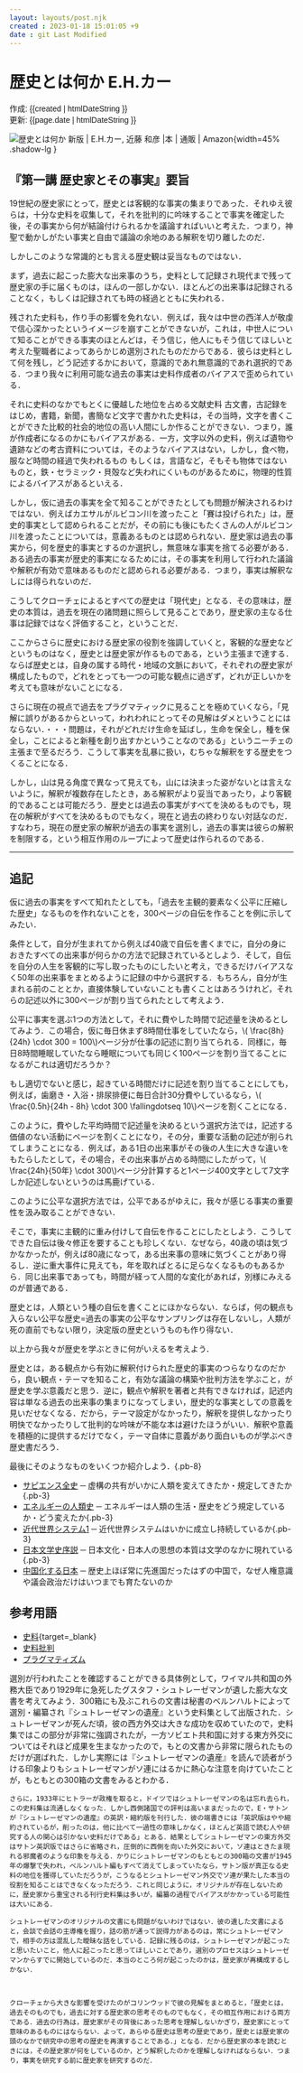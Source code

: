 ```yaml
---
layout: layouts/post.njk
created : 2023-01-18 15:01:05 +9
date : git Last Modified 
---
```



# 歴史とは何か  <span class="text-base pl-4">E.H.カー</span> 

<div class="max-xl:pb-4 text-gray-600 text-[14px] leading-[26px] ">
    <div class="text-right" style="font-family : sans-serif"> <span>作成:</span> {{created | htmlDateString }} </div>
    <div class="text-right" style="font-family : sans-serif"> <span>更新:</span> {{page.date | htmlDateString }} </div>
</div>    



<span class="marginnote img-holder pb-10" >![歴史とは何か 新版 | E.H.カー, 近藤 和彦 |本 | 通販 | Amazon](https://m.media-amazon.com/images/I/710RV9dgoiL.jpg){width=45% .shadow-lg }</span>

## 『第一講 歴史家とその事実』要旨


19世紀の歴史家にとって，歴史とは客観的な事実の集まりであった．それゆえ彼らは，十分な史料を収集して，それを批判的に吟味することで事実を確定した後，その事実から何が結論付けられるかを議論すればいいと考えた．つまり，神聖で動かしがたい事実と自由で議論の余地のある解釈を切り離したのだ．

しかしこのような常識的とも言える歴史観は妥当なものではない．

まず，過去に起こった膨大な出来事のうち，史料として記録され現代まで残って歴史家の手に届くものは，ほんの一部しかない．ほとんどの出来事は記録されることなく，もしくは記録されても時の経過とともに失われる．

残された史料も，作り手の影響を免れない．例えば，我々は中世の西洋人が敬虔で信心深かったというイメージを崩すことができないが，これは，中世人について知ることができる事実のほとんどは，そう信じ，他人にもそう信じてほしいと考えた聖職者によってあらかじめ選別されたものだからである．彼らは史料として何を残し，どう記述するかにおいて，意識的であれ無意識的であれ選択的である．つまり我々に利用可能な過去の事実は史料作成者のバイアスで歪められている．

それに史料のなかでもとくに優越した地位を占める文献史料<span class="sidenote-number"></span> <span class="sidenote">古文書，古記録をはじめ，書籍，新聞，書簡など文字で書かれた史料</span>は，その当時，文字を書くことができた比較的社会的地位の高い人間にしか作ることができない．つまり，誰が作成者になるのかにもバイアスがある．一方，文字以外の史料，例えば遺物や遺跡などの考古資料については，そのようなバイアスはない，しかし，食べ物，服など時間の経過で失われるもの<span class="sidenote-number"></span> <span class="sidenote">もしくは，言語など，そもそも物体ではないもの</span>と，鉄・セラミック・貝殻など失われにくいものがあるために，物理的性質によるバイアスがあるといえる．


しかし，仮に過去の事実を全て知ることができたとしても問題が解決されるわけではない．例えばカエサルがルビコン川を渡ったこと<span class="sidenote-number"></span><span class="sidenote">「賽は投げられた」</span>は，歴史的事実として認められることだが，その前にも後にもたくさんの人がルビコン川を渡ったことについては，意義あるものとは認められない．歴史家は過去の事実から，何を歴史的事実とするのか選択し，無意味な事実を捨てる必要がある．ある過去の事実が歴史的事実になるためには，その事実を利用して行われた議論や解釈が有効で意味あるものだと認められる必要がある．つまり，事実は解釈なしには得られないのだ．

こうしてクローチェによるとすべての歴史は「現代史」となる．その意味は，歴史の本質は，過去を現在の諸問題に照らして見ることであり，歴史家の主なる仕事は記録ではなく評価すること，ということだ．

ここからさらに歴史における歴史家の役割を強調していくと，客観的な歴史などというものはなく，歴史とは歴史家が作るものである，という主張まで達する．ならば歴史とは，自身の属する時代・地域の文脈において，それぞれの歴史家が構成したもので，どれをとっても一つの可能な観点に過ぎず，どれが正しいかを考えても意味がないことになる．

さらに現在の視点で過去をプラグマティックに見ることを極めていくなら，<span class="italic">「見解に誤りがあるからといって，われわれにとってその見解はダメということにはならない．・・・問題は，それがどれだけ生命を延ばし，生命を保全し，種を保全し，ことによると新種を創り出すかということなのである」</span>というニーチェの主張まで至るだろう．こうして事実を乱暴に扱い，むちゃな解釈をする歴史をつくることになる．

しかし，山は見る角度で異なって見えても，山には決まった姿がないとは言えないように，解釈が複数存在したとき，ある解釈がより妥当であったり，より客観的であることは可能だろう．歴史とは過去の事実がすべてを決めるものでも，現在の解釈がすべてを決めるものでもなく，現在と過去の終わりない対話なのだ．すなわち，現在の歴史家の解釈が過去の事実を選別し，過去の事実は彼らの解釈を制限する，という相互作用のループによって歴史は作られるのである．

<hr class="mt-12">

## 追記

仮に過去の事実をすべて知れたとしても，「過去を主観的要素なく公平に圧縮した歴史」なるものを作れないことを，300ページの自伝を作ることを例に示してみたい．

条件として，自分が生まれてから例えば40歳で自伝を書くまでに，自分の身におきたすべての出来事が何らかの方法で記録されているとしよう．そして，自伝を自分の人生を客観的に写し取ったものにしたいと考え，できるだけバイアスなく50年の出来事をまとめるように記録の中から選択する．<span class="sidenote-number"></span><span class="sidenote">もちろん，自分が生まれる前のこととか，直接体験していないことも書くことはあろうけれど，それらの記述以外に300ページが割り当てられたとして考えよう．</span>

公平に事実を選ぶ1つの方法として，それに費やした時間で記述量を決めるとしてみよう．この場合，仮に毎日休まず8時間仕事をしていたなら，\\( \frac{8h}{24h} \cdot 300 = 100\\)ページ分が仕事の記述に割り当てられる．同様に，毎日8時間睡眠していたなら睡眠についても同じく100ページを割り当てることになるがこれは適切だろうか？

もし適切でないと感じ，起きている時間だけに記述を割り当てることにしても，例えば，歯磨き・入浴・排尿排便に毎日合計30分費やしているなら，\\( \frac{0.5h}{24h - 8h} \cdot 300 \fallingdotseq 10\\)ページを割くことになる．

このように，費やした平均時間で記述量を決めるという選択方法では，記述する価値のない活動にページを割くことになり，その分，重要な活動の記述が削られてしまうことになる．例えば，ある1日の出来事がその後の人生に大きな違いをもたらしたとして，その場合，その出来事が占める時間にしたがって，\\( \frac{24h}{50年} \cdot 300\\)ページ分<span class="sidenote-number"></span><span class="sidenote">計算すると1ページ400文字として7文字</span>しか記述しないというのは馬鹿げている．

このように公平な選択方法では，公平であるがゆえに，我々が感じる事実の重要性を汲み取ることができない．

そこで，事実に主観的に重み付けして自伝を作ることにしたとしよう．こうしてできた自伝は後々修正を要することも珍しくない．なぜなら，40歳の頃は気づかなかったが，例えば80歳になって，ある出来事の意味に気づくことがあり得るし．逆に重大事件に見えても，年を取ればとるに足らなくなるものもあるから．同じ出来事であっても，時間が経って人間的な変化があれば，別様にみえるのが普通である．

歴史とは，人類という種の自伝を書くことにほかならない．ならば，何の観点も入らない公平な歴史=過去の事実の公平なサンプリングは存在しないし，人類が死の直前でもない限り，決定版の歴史というものも作り得ない．

以上から我々が歴史を学ぶときに何がいえるを考えよう．

歴史とは，ある観点から有効に解釈付けられた歴史的事実のつらなりなのだから，良い観点・テーマを知ること，有効な議論の構築や批判方法を学ぶこと，が歴史を学ぶ意義だと思う．逆に，観点や解釈を著者と共有できなければ，記述内容は単なる過去の出来事の集まりになってしまい，歴史的な事実としての意義を見いだせなくなる．だから，テーマ設定がなかったり，解釈を提供しなかったり明快でなかったりして批判的な吟味が不能な本は避けたほうがいい．解釈や意義を積極的に提供するだけでなく，テーマ自体に意義があり面白いものが学ぶべき歴史書だろう．

最後にそのようなものをいくつか紹介しよう．{.pb-8}

- [サピエンス全史](https://www.kawade.co.jp/np/isbn/9784309226712/)
─ 虚構の共有がいかに人類を変えてきたか・規定してきたか{.pb-3}
- [エネルギーの人類史](http://www.seidosha.co.jp/book/index.php?id=3274)
─ エネルギーは人類の生活・歴史をどう規定しているか・どう変えたか{.pb-3}
- [近代世界システム1](https://www.unp.or.jp/ISBN/ISBN978-4-8158-0743-6.html)
─ 近代世界システムはいかに成立し持続しているか{.pb-3}
- [日本文学史序説](https://www.chikumashobo.co.jp/product/9784480084873/)
─ 日本文化・日本人の思想の本質は文学のなかに現れている{.pb-3}
- [中国化する日本](https://books.bunshun.jp/ud/book/num/9784167900847)
─ 歴史上ほぼ常に先進国だったはずの中国で，なぜ人権意識や議会政治だけはいつまでも育たないのか


## 参考用語

- [史料](https://kotobank.jp/word/%E5%8F%B2%E6%96%99-535884){target=_blank}
- [史料批判](https://kotobank.jp/word/%E5%8F%B2%E6%96%99%E6%89%B9%E5%88%A4-81003)
- [プラグマティズム](https://kotobank.jp/word/%E5%AE%9F%E7%94%A8%E4%B8%BB%E7%BE%A9-521772)



<div class="hidden">
    選別が行われたことを確認することができる具体例として，ワイマル共和国の外務大臣であり1929年に急死したグスタフ・シュトレーゼマンが遺した膨大な文書を考えてみよう．300箱にも及ぶこれらの文書は秘書のベルンハルトによって選別・編纂され『シュトレーゼマンの遺産』という史料集として出版された．シュトレーゼマンが死んだ頃，彼の西方外交は大きな成功を収めていたので，史料集ではこの部分が非常に強調されたが，一方ソビエト共和国に対する東方外交についてはそれほど成果を生まなかったので，もとの文書から非常に限られたものだけが選ばれた．しかし実際には『シュトレーゼマンの遺産』を読んで読者がうける印象よりもシュトレーゼマンがソ連にはるかに熱心な注意を向けていたことが，もともとの300箱の文書をみるとわかる．
    
    さらに，1933年にヒトラーが政権を取ると，ドイツではシュトレーゼマンの名は忘れ去られ，この史料集は流通しなくなった．しかし西側諸国での評判は高いままだったので，E・サトンが『シュトレーゼマンの遺産』の英訳・縮約版を刊行した．彼の端書きには「英訳版はやや縮約されているが，削ったのは，他に比べて一過性の意味しかなく，ほとんど英語で読む人や研究する人の関心は引かない史料だけである」とある．結果としてシュトレーゼマンの東方外交はサトン英訳版ではさらに省略され，圧倒的に西側を向いた外交において，ソ連はときたま現れる邪魔者のような印象を与える．かりにシュトレーゼマンのもともとの300箱の文書が1945年の爆撃で失われ，ベルンハルト編もすべて消えてしまっていたなら，サトン版が真正なる史料の地位を獲得していただろうが，こうなるとシュトレーゼマン外交でソ連が果たした本当の役割を知ることはできなくなっただろう．これと同じように，オリジナルが存在しないために，歴史家から重宝される刊行史料集は多いが，編纂の過程でバイアスがかかっている可能性は大いにある．
    
    シュトレーゼマンのオリジナルの文書にも問題がないわけではない．彼の遺した文書によると，会談で会話の主導権を握り，話の筋が通って説得力があるのは，常にシュトレーゼマンで，相手の方は混乱した曖昧な話をしている．記録に残るのは，シュトレーゼマンが起こったと思いたいこと，他人に起こったと思ってほしいことであり，選別のプロセスはシュトレーゼマンからすでに開始しているのだ．本当のところ何が起こったのかは，歴史家が再構成するしかない．
    
    
    
    クローチェから大きな影響を受けたのがコリンウッドで彼の見解をまとめると，「歴史とは，過去そのものでも，過去に対する歴史家の思考そのものでもなく，その相互作用における両方である．過去の行為は，歴史家がその背後にあった思考を理解しないかぎり，歴史家にとって意味のあるものにはならない．よって，あらゆる歴史は思考の歴史であり，歴史とは歴史家の頭のなかで研究中の思考の歴史を再演することである．」となる．だから歴史家の本を読むときには，その歴史家が何をしているのか，どう解釈したのかを理解しなければならない．つまり，事実を研究する前に歴史家を研究するのだ．
</div>

<!-- excerpt -->